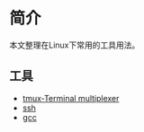 # 简介

本文整理在Linux下常用的工具用法。

## 工具

* [tmux-Terminal multiplexer](tools/tmux.md)
* [ssh](tools/ssh.md)
* [gcc](tools/gc.md)
